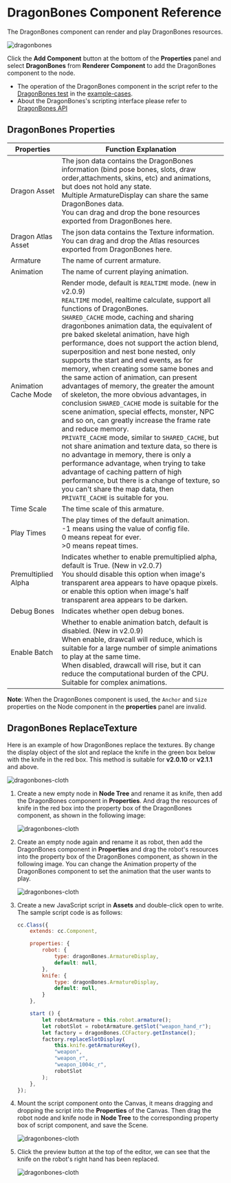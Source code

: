 # DragonBones Component Reference

The DragonBones component can render and play DragonBones resources.

![dragonbones](./dragonbones/properties.png)

Click the **Add Component** button at the bottom of the **Properties** panel and select **DragonBones** from **Renderer Component** to add the DragonBones component to the node.

- The operation of the DragonBones component in the script refer to the [DragonBones test](https://github.com/cocos/example-projects/tree/master/assets/cases/dragonbones) in the [example-cases](https://github.com/cocos/example-projects).
- About the DragonBones's scripting interface please refer to [DragonBones API](../../../api/en/modules/dragonBones.html)

## DragonBones Properties

| Properties |   Function Explanation
| --------------------- | ------------------ |
| Dragon Asset          | The json data contains the DragonBones information (bind pose bones, slots, draw order,attachments, skins, etc) and animations, but does not hold any state.<br>Multiple ArmatureDisplay can share the same DragonBones data.<br>You can drag and drop the bone resources exported from DragonBones here.
| Dragon Atlas Asset    | The json data contains the Texture information. You can drag and drop the Atlas resources exported from DragonBones here.
| Armature              | The name of current armature.
| Animation             | The name of current playing animation.
| Animation Cache Mode  | Render mode, default is `REALTIME` mode. (new in v2.0.9)<br>`REALTIME` model, realtime calculate, support all functions of DragonBones.<br>`SHARED_CACHE` mode, caching and sharing dragonbones animation data, the equivalent of pre baked skeletal animation, have high performance, does not support the action blend, superposition and nest bone nested, only supports the start and end events, as for memory, when creating some same bones and the same action of animation, can present advantages of memory, the greater the amount of skeleton, the more obvious advantages, in conclusion `SHARED_CACHE` mode is suitable for the scene animation, special effects, monster, NPC and so on, can greatly increase the frame rate and reduce memory.<br>`PRIVATE_CACHE` mode, similar to `SHARED_CACHE`, but not share animation and texture data, so there is no advantage in memory, there is only a performance advantage, when trying to take advantage of caching pattern of high performance, but there is a change of texture, so you can't share the map data, then `PRIVATE_CACHE` is suitable for you.
| Time Scale            | The time scale of this armature.
| Play Times            | The play times of the default animation.<br>-1 means using the value of config file.<br>0 means repeat for ever.<br>>0 means repeat times.
| Premultiplied Alpha   | Indicates whether to enable premultiplied alpha, default is True. (New in v2.0.7)<br>You should disable this option when image's transparent area appears to have opaque pixels.<br>or enable this option when image's half transparent area appears to be darken.
| Debug Bones           | Indicates whether open debug bones.
| Enable Batch          | Whether to enable animation batch, default is disabled. (New in v2.0.9)<br>When enable, drawcall will reduce, which is suitable for a large number of simple animations to play at the same time.<br>When disabled, drawcall will rise, but it can reduce the computational burden of the CPU. Suitable for complex animations.

**Note**: When the DragonBones component is used, the `Anchor` and `Size` properties on the Node component in the **properties** panel are invalid.

## DragonBones ReplaceTexture

Here is an example of how DragonBones replace the textures. By change the display object of the slot and replace the knife in the green box below with the knife in the red box. This method is suitable for **v2.0.10** or **v2.1.1** and above.

![dragonbones-cloth](./dragonbones/cloth.png)

1. Create a new empty node in **Node Tree** and rename it as knife, then add the DragonBones component in **Properties**. And drag the resources of knife in the red box into the property box of the DragonBones component, as shown in the following image:

    ![dragonbones-cloth](./dragonbones/cloth2.png)

2. Create an empty node again and rename it as robot, then add the DragonBones component in **Properties** and drag the robot's resources into the property box of the DragonBones component, as shown in the following image. You can change the Animation property of the DragonBones component to set the animation that the user wants to play.

    ![dragonbones-cloth](./dragonbones/cloth3.png)

3. Create a new JavaScript script in **Assets** and double-click open to write. The sample script code is as follows:

    ```js
    cc.Class({
        extends: cc.Component,

        properties: {
            robot: {
                type: dragonBones.ArmatureDisplay,
                default: null,
            },
            knife: {
                type: dragonBones.ArmatureDisplay,
                default: null,
            }
        },

        start () {
            let robotArmature = this.robot.armature();
            let robotSlot = robotArmature.getSlot("weapon_hand_r");
            let factory = dragonBones.CCFactory.getInstance();
            factory.replaceSlotDisplay(
                this.knife.getArmatureKey(), 
                "weapon", 
                "weapon_r", 
                "weapon_1004c_r", 
                robotSlot
            );
        },
    });
    ```

4. Mount the script component onto the Canvas, it means dragging and dropping the script into the **Properties** of the Canvas. Then drag the robot node and knife node in **Node Tree** to the corresponding property box of script component, and save the Scene.

    ![dragonbones-cloth](./dragonbones/dragonbone_jscomponent.png)

5. Click the preview button at the top of the editor, we can see that the knife on the robot's right hand has been replaced.

    ![dragonbones-cloth](./dragonbones/cloth4.png)
